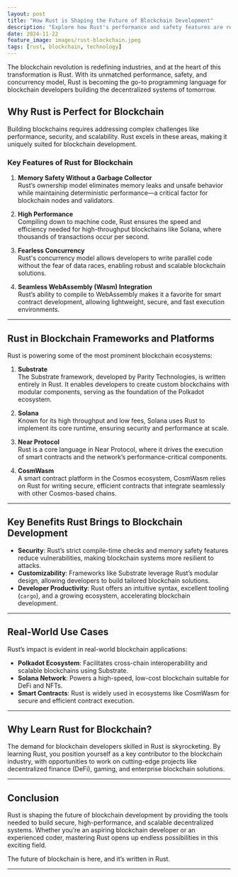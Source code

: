 ```yaml
---
layout: post
title: "How Rust is Shaping the Future of Blockchain Development"
description: "Explore how Rust's performance and safety features are revolutionizing blockchain technology and paving the way for the next generation of decentralized systems."
date: 2024-11-22
feature_image: images/rust-blockchain.jpeg
tags: [rust, blockchain, technology]
---
```


The blockchain revolution is redefining industries, and at the heart of this transformation is Rust. With its unmatched performance, safety, and concurrency model, Rust is becoming the go-to programming language for blockchain developers building the decentralized systems of tomorrow.

<!--more-->

## Why Rust is Perfect for Blockchain

Building blockchains requires addressing complex challenges like performance, security, and scalability. Rust excels in these areas, making it uniquely suited for blockchain development.

### Key Features of Rust for Blockchain

1. **Memory Safety Without a Garbage Collector**  
   Rust’s ownership model eliminates memory leaks and unsafe behavior while maintaining deterministic performance—a critical factor for blockchain nodes and validators.

2. **High Performance**  
   Compiling down to machine code, Rust ensures the speed and efficiency needed for high-throughput blockchains like Solana, where thousands of transactions occur per second.

3. **Fearless Concurrency**  
   Rust's concurrency model allows developers to write parallel code without the fear of data races, enabling robust and scalable blockchain solutions.

4. **Seamless WebAssembly (Wasm) Integration**  
   Rust’s ability to compile to WebAssembly makes it a favorite for smart contract development, allowing lightweight, secure, and fast execution environments.

---

## Rust in Blockchain Frameworks and Platforms

Rust is powering some of the most prominent blockchain ecosystems:

1. **Substrate**  
   The Substrate framework, developed by Parity Technologies, is written entirely in Rust. It enables developers to create custom blockchains with modular components, serving as the foundation of the Polkadot ecosystem.

2. **Solana**  
   Known for its high throughput and low fees, Solana uses Rust to implement its core runtime, ensuring security and performance at scale.

3. **Near Protocol**  
   Rust is a core language in Near Protocol, where it drives the execution of smart contracts and the network’s performance-critical components.

4. **CosmWasm**  
   A smart contract platform in the Cosmos ecosystem, CosmWasm relies on Rust for writing secure, efficient contracts that integrate seamlessly with other Cosmos-based chains.

---

## Key Benefits Rust Brings to Blockchain Development

- **Security**: Rust’s strict compile-time checks and memory safety features reduce vulnerabilities, making blockchain systems more resilient to attacks.  
- **Customizability**: Frameworks like Substrate leverage Rust’s modular design, allowing developers to build tailored blockchain solutions.  
- **Developer Productivity**: Rust offers an intuitive syntax, excellent tooling (`cargo`), and a growing ecosystem, accelerating blockchain development.

---

## Real-World Use Cases

Rust’s impact is evident in real-world blockchain applications:

- **Polkadot Ecosystem**: Facilitates cross-chain interoperability and scalable blockchains using Substrate.  
- **Solana Network**: Powers a high-speed, low-cost blockchain suitable for DeFi and NFTs.  
- **Smart Contracts**: Rust is widely used in ecosystems like CosmWasm for secure and efficient contract execution.

---

## Why Learn Rust for Blockchain?

The demand for blockchain developers skilled in Rust is skyrocketing. By learning Rust, you position yourself as a key contributor to the blockchain industry, with opportunities to work on cutting-edge projects like decentralized finance (DeFi), gaming, and enterprise blockchain solutions.

---

## Conclusion

Rust is shaping the future of blockchain development by providing the tools needed to build secure, high-performance, and scalable decentralized systems. Whether you’re an aspiring blockchain developer or an experienced coder, mastering Rust opens up endless possibilities in this exciting field.  

The future of blockchain is here, and it’s written in Rust.

---
